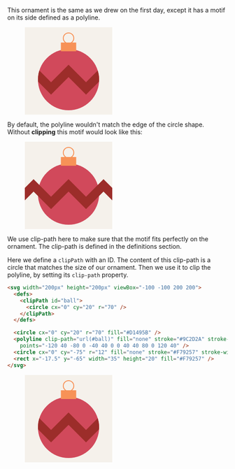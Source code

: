This ornament is the same as we drew on the first day, except it has a motif on its side defined as a polyline.

<figure>
<svg width="200px" height="200px" viewBox="-100 -100 200 200">
  <defs>
    <clipPath id="ball1">
      <circle cx="0" cy="20" r="70" />
    </clipPath>
  </defs>

  <rect x="-100" y="-100" width="200" height="200" fill="#F5F1EB"/>
  <circle cx="0" cy="20" r="70" fill="#D1495B" />
  <polyline clip-path="url(#ball1)" fill="none" stroke="#9C2D2A" stroke-width="20"
    points="-120 40 -80 0 -40 40 0 0 40 40 80 0 120 40" />
  <circle cx="0" cy="-75" r="12" fill="none" stroke="#F79257" stroke-width="2" />
  <rect x="-17.5" y="-65" width="35" height="20" fill="#F79257" />
</svg>
</figure>

By default, the polyline wouldn't match the edge of the circle shape. Without **clipping** this motif would look like this:

<figure>
<svg width="200px" height="200px" viewBox="-100 -100 200 200">
  <rect x="-100" y="-100" width="200" height="200" fill="#F5F1EB"/>
  <circle cx="0" cy="20" r="70" fill="#D1495B" />
  <polyline fill="none" stroke="#9C2D2A" stroke-width="20"
    points="-120 40 -80 0 -40 40 0 0 40 40 80 0 120 40" />
  <circle cx="0" cy="-75" r="12" fill="none" stroke="#F79257" stroke-width="2" />
  <rect x="-17.5" y="-65" width="35" height="20" fill="#F79257" />
</svg>
</figure>

We use clip-path here to make sure that the motif fits perfectly on the ornament. The clip-path is defined in the definitions section.

Here we define a `clipPath` with an ID. The content of this clip-path is a circle that matches the size of our ornament. Then we use it to clip the polyline, by setting its `clip-path` property.

```html
<svg width="200px" height="200px" viewBox="-100 -100 200 200">
  <defs>
    <clipPath id="ball">
      <circle cx="0" cy="20" r="70" />
    </clipPath>
  </defs>

  <circle cx="0" cy="20" r="70" fill="#D1495B" />
  <polyline clip-path="url(#ball)" fill="none" stroke="#9C2D2A" stroke-width="20"
    points="-120 40 -80 0 -40 40 0 0 40 40 80 0 120 40" />
  <circle cx="0" cy="-75" r="12" fill="none" stroke="#F79257" stroke-width="2" />
  <rect x="-17.5" y="-65" width="35" height="20" fill="#F79257" />
</svg>
```

<figure>
<svg width="200px" height="200px" viewBox="-100 -100 200 200">
  <defs>
    <clipPath id="ball">
      <circle cx="0" cy="20" r="70" />
    </clipPath>
  </defs>

  <rect x="-100" y="-100" width="200" height="200" fill="#F5F1EB"/>
  <circle cx="0" cy="20" r="70" fill="#D1495B" />
  <polyline clip-path="url(#ball)"  fill="none" stroke="#9C2D2A" stroke-width="20"
    points="-120 40 -80 0 -40 40 0 0 40 40 80 0 120 40" />
  <circle cx="0" cy="-75" r="12" fill="none" stroke="#F79257" stroke-width="2" />
  <rect x="-17.5" y="-65" width="35" height="20" fill="#F79257" />
</svg>
</figure>
